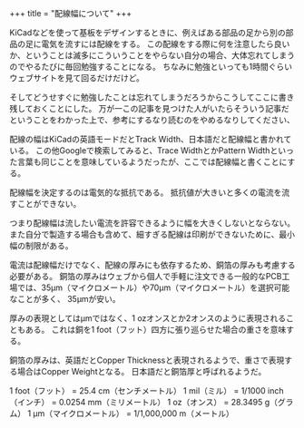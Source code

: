 +++
title = "配線幅について"
+++

KiCadなどを使って基板をデザインするときに、例えばある部品の足から別の部品の足に電気を流すには配線をする。
この配線をする際に何を注意したら良いか、ということは滅多にこういうことをやらない自分の場合、大体忘れてしまうのでやるたびに毎回勉強することになる。
ちなみに勉強といっても1時間ぐらいウェブサイトを見て回るだけだけど。

そしてどうせすぐに勉強したことは忘れてしまうだろうからこうしてここに書き残しておくことにした。
万が一この記事を見つけた人がいたらそういう記事だということをわかった上で、参考にするなり読むのをやめるなりしてください、

配線の幅はKiCadの英語モードだとTrack Width、日本語だと配線幅と書かれている。
この他Googleで検索してみると、Trace WidthとかPattern Widthといった言葉も同じことを意味しているようだったが、ここでは配線幅と書くことにする。

配線幅を決定するのは電気的な抵抗である。
抵抗値が大きいと多くの電流を流すことができない。

つまり配線幅は流したい電流を許容できるように幅を大きくしないとならない。
また自分で製造する場合も含めて、細すぎる配線は印刷ができないために、最小幅の制限がある。

電流は配線幅だけでなく、配線の厚みにも依存するため、銅箔の厚みも考慮する必要がある。
銅箔の厚みはウェブから個人で手軽に注文できる一般的なPCB工場では、35μm（マイクロメートル）や70μm（マイクロメートル）を選択可能なことが多く、
35μmが安い。

厚みの表現としてはμmではなく、1 ozオンスとか2オンスのように表現されることもある。
これは銅を1 foot（フット）四方に張り巡らせた場合の重さを意味する。

銅箔の厚みは、英語だとCopper Thicknessと表現されるようで、重さで表現する場合はCopper Weightとなる。
日本語だと銅箔厚と呼ばれるようだ。

1 foot（フット） = 25.4 cm（センチメートル）
1 mil（ミル） = 1/1000 inch（インチ） = 0.0254 mm（ミリメートル）
1 oz（オンス） = 28.3495 g（グラム）
1 μm（マイクロメートル） = 1/1,000,000 m（メートル）
